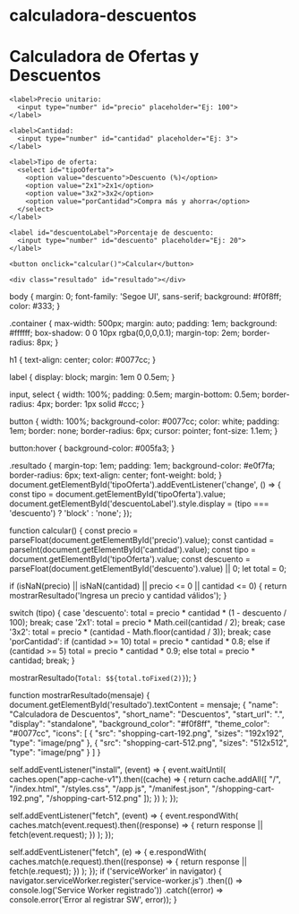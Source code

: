 # calculadora-descuentos
<!DOCTYPE html>
<html lang="es">
<head>
  <meta charset="UTF-8" />
  <meta name="viewport" content="width=device-width, initial-scale=1.0" />
  <title>Calculadora de Descuentos</title>
  <link rel="stylesheet" href="styles.css" />
  <link rel="manifest" href="manifest.json" />
</head>
<body>
  <main class="container">
    <h1>Calculadora de Ofertas y Descuentos</h1>
    
    <label>Precio unitario:
      <input type="number" id="precio" placeholder="Ej: 100">
    </label>

    <label>Cantidad:
      <input type="number" id="cantidad" placeholder="Ej: 3">
    </label>

    <label>Tipo de oferta:
      <select id="tipoOferta">
        <option value="descuento">Descuento (%)</option>
        <option value="2x1">2x1</option>
        <option value="3x2">3x2</option>
        <option value="porCantidad">Compra más y ahorra</option>
      </select>
    </label>

    <label id="descuentoLabel">Porcentaje de descuento:
      <input type="number" id="descuento" placeholder="Ej: 20">
    </label>

    <button onclick="calcular()">Calcular</button>

    <div class="resultado" id="resultado"></div>
  </main>

  <script src="app.js"></script>
</body>
</html>
body {
  margin: 0;
  font-family: 'Segoe UI', sans-serif;
  background: #f0f8ff;
  color: #333;
}

.container {
  max-width: 500px;
  margin: auto;
  padding: 1em;
  background: #ffffff;
  box-shadow: 0 0 10px rgba(0,0,0,0.1);
  margin-top: 2em;
  border-radius: 8px;
}

h1 {
  text-align: center;
  color: #0077cc;
}

label {
  display: block;
  margin: 1em 0 0.5em;
}

input, select {
  width: 100%;
  padding: 0.5em;
  margin-bottom: 0.5em;
  border-radius: 4px;
  border: 1px solid #ccc;
}

button {
  width: 100%;
  background-color: #0077cc;
  color: white;
  padding: 1em;
  border: none;
  border-radius: 6px;
  cursor: pointer;
  font-size: 1.1em;
}

button:hover {
  background-color: #005fa3;
}

.resultado {
  margin-top: 1em;
  padding: 1em;
  background-color: #e0f7fa;
  border-radius: 6px;
  text-align: center;
  font-weight: bold;
}
document.getElementById('tipoOferta').addEventListener('change', () => {
  const tipo = document.getElementById('tipoOferta').value;
  document.getElementById('descuentoLabel').style.display = (tipo === 'descuento') ? 'block' : 'none';
});

function calcular() {
  const precio = parseFloat(document.getElementById('precio').value);
  const cantidad = parseInt(document.getElementById('cantidad').value);
  const tipo = document.getElementById('tipoOferta').value;
  const descuento = parseFloat(document.getElementById('descuento').value) || 0;
  let total = 0;

  if (isNaN(precio) || isNaN(cantidad) || precio <= 0 || cantidad <= 0) {
    return mostrarResultado('Ingresa un precio y cantidad válidos');
  }

  switch (tipo) {
    case 'descuento':
      total = precio * cantidad * (1 - descuento / 100);
      break;
    case '2x1':
      total = precio * Math.ceil(cantidad / 2);
      break;
    case '3x2':
      total = precio * (cantidad - Math.floor(cantidad / 3));
      break;
    case 'porCantidad':
      if (cantidad >= 10) total = precio * cantidad * 0.8;
      else if (cantidad >= 5) total = precio * cantidad * 0.9;
      else total = precio * cantidad;
      break;
  }

  mostrarResultado(`Total: $${total.toFixed(2)}`);
}

function mostrarResultado(mensaje) {
  document.getElementById('resultado').textContent = mensaje;
{
  "name": "Calculadora de Descuentos",
  "short_name": "Descuentos",
  "start_url": ".",
  "display": "standalone",
  "background_color": "#f0f8ff",
  "theme_color": "#0077cc",
  "icons": [
    {
      "src": "shopping-cart-192.png",
      "sizes": "192x192",
      "type": "image/png"
    },
    {
      "src": "shopping-cart-512.png",
      "sizes": "512x512",
      "type": "image/png"
    }
  ]
}

self.addEventListener("install", (event) => {
  event.waitUntil(
    caches.open("app-cache-v1").then((cache) => {
      return cache.addAll([
        "/",
        "/index.html",
        "/styles.css",
        "/app.js",
        "/manifest.json",
        "/shopping-cart-192.png",
        "/shopping-cart-512.png"
      ]);
    })
  );
});

self.addEventListener("fetch", (event) => {
  event.respondWith(
    caches.match(event.request).then((response) => {
      return response || fetch(event.request);
    })
  );
});


self.addEventListener("fetch", (e) => {
  e.respondWith(
    caches.match(e.request).then((response) => {
      return response || fetch(e.request);
    })
  );
});
if ('serviceWorker' in navigator) {
  navigator.serviceWorker.register('service-worker.js')
    .then(() => console.log('Service Worker registrado'))
    .catch((error) => console.error('Error al registrar SW', error));
}
